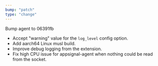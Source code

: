 ```yaml
---
bump: "patch"
type: "change"
---
```


Bump agent to 06391fb

- Accept "warning" value for the `log_level` config option.
- Add aarch64 Linux musl build.
- Improve debug logging from the extension.
- Fix high CPU issue for appsignal-agent when nothing could be read from the socket.
